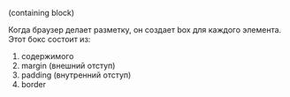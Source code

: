 (containing block)

Когда браузер делает разметку, он создает box для каждого элемента. Этот бокс состоит из:

1) содержимого
2) margin (внешний отступ)
3) padding (внутренний отступ)
4) border